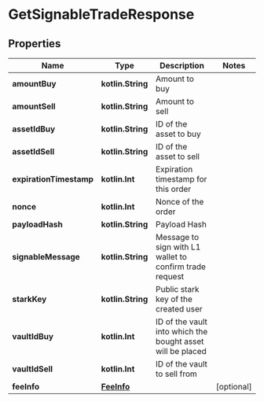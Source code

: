 
# GetSignableTradeResponse

## Properties
Name | Type | Description | Notes
------------ | ------------- | ------------- | -------------
**amountBuy** | **kotlin.String** | Amount to buy | 
**amountSell** | **kotlin.String** | Amount to sell | 
**assetIdBuy** | **kotlin.String** | ID of the asset to buy | 
**assetIdSell** | **kotlin.String** | ID of the asset to sell | 
**expirationTimestamp** | **kotlin.Int** | Expiration timestamp for this order | 
**nonce** | **kotlin.Int** | Nonce of the order | 
**payloadHash** | **kotlin.String** | Payload Hash | 
**signableMessage** | **kotlin.String** | Message to sign with L1 wallet to confirm trade request | 
**starkKey** | **kotlin.String** | Public stark key of the created user | 
**vaultIdBuy** | **kotlin.Int** | ID of the vault into which the bought asset will be placed | 
**vaultIdSell** | **kotlin.Int** | ID of the vault to sell from | 
**feeInfo** | [**FeeInfo**](FeeInfo.md) |  |  [optional]



